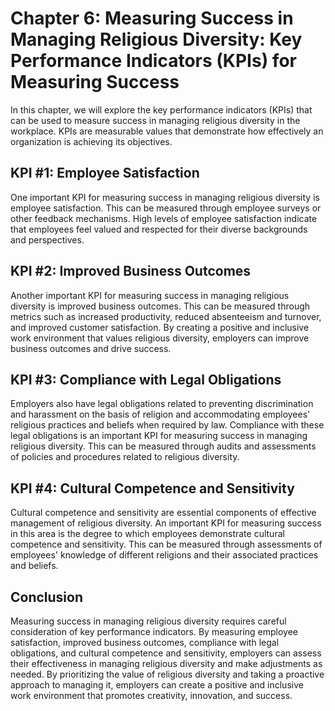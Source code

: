 Chapter 6: Measuring Success in Managing Religious Diversity: Key Performance Indicators (KPIs) for Measuring Success
=====================================================================================================================

In this chapter, we will explore the key performance indicators (KPIs) that can be used to measure success in managing religious diversity in the workplace. KPIs are measurable values that demonstrate how effectively an organization is achieving its objectives.

KPI #1: Employee Satisfaction
-----------------------------

One important KPI for measuring success in managing religious diversity is employee satisfaction. This can be measured through employee surveys or other feedback mechanisms. High levels of employee satisfaction indicate that employees feel valued and respected for their diverse backgrounds and perspectives.

KPI #2: Improved Business Outcomes
----------------------------------

Another important KPI for measuring success in managing religious diversity is improved business outcomes. This can be measured through metrics such as increased productivity, reduced absenteeism and turnover, and improved customer satisfaction. By creating a positive and inclusive work environment that values religious diversity, employers can improve business outcomes and drive success.

KPI #3: Compliance with Legal Obligations
-----------------------------------------

Employers also have legal obligations related to preventing discrimination and harassment on the basis of religion and accommodating employees' religious practices and beliefs when required by law. Compliance with these legal obligations is an important KPI for measuring success in managing religious diversity. This can be measured through audits and assessments of policies and procedures related to religious diversity.

KPI #4: Cultural Competence and Sensitivity
-------------------------------------------

Cultural competence and sensitivity are essential components of effective management of religious diversity. An important KPI for measuring success in this area is the degree to which employees demonstrate cultural competence and sensitivity. This can be measured through assessments of employees' knowledge of different religions and their associated practices and beliefs.

Conclusion
----------

Measuring success in managing religious diversity requires careful consideration of key performance indicators. By measuring employee satisfaction, improved business outcomes, compliance with legal obligations, and cultural competence and sensitivity, employers can assess their effectiveness in managing religious diversity and make adjustments as needed. By prioritizing the value of religious diversity and taking a proactive approach to managing it, employers can create a positive and inclusive work environment that promotes creativity, innovation, and success.
